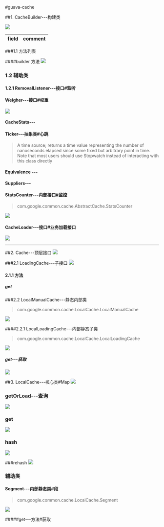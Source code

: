 #guava-cache

##1. CacheBuilder---构建类

![](../img/cache/img_3.png)

| field | comment |
| ----- |   --    |

###1.1 方法列表

####builder 方法
![](../img/cache/img.png)

### 1.2 辅助类

#### 1.2.1 RemovalListener---接口#监听

#### Weigher---接口#权重
![](../img/cache/Weigher.png)


#### CacheStats---

#### Ticker---抽象类#心跳

>A time source; returns a time value representing the number of nanoseconds elapsed since some fixed but arbitrary point in time. Note that most users should use Stopwatch instead of interacting with this class directly


#### Equivalence ---
#### Suppliers---

#### StatsCounter---内部接口#监控
>com.google.common.cache.AbstractCache.StatsCounter

![](../img/cache/StatsCounter.png)

#### CacheLoader---接口#业务加载接口
![](../img/cache/CacheLoader.png)
***


##2. Cache---顶层接口 
![](../img/cache/Cache.png)

###2.1 LoadingCache---子接口
![](../img/cache/LoadingCache.png)

#### 2.1.1 方法
##### get

###2.2 LocalManualCache---静态内部类
>com.google.common.cache.LocalCache.LocalManualCache

![](../img/cache/img_1.png)

####2.2.1 LocalLoadingCache---内部静态子类

>com.google.common.cache.LocalCache.LocalLoadingCache

![](../img/cache/img_2.png)

##### get---获取
![](../img/cache/Snipaste_2022-11-28_15-30-12.png)


##3. LocalCache---核心类#Map
![](../img/cache/LocalCache.png)

### getOrLoad---查询
![](../img/cache/Snipaste_2022-11-29_17-16-12.png)

### get
![](../img/cache/Snipaste_2022-11-29_17-18-16.png)

### hash
![](../img/cache/Snipaste_2022-11-29_17-25-36.png)

###rehash
![](../img/cache/Snipaste_2022-11-29_17-29-46.png)

### 辅助类
#### Segment---内部静态类#段

>com.google.common.cache.LocalCache.Segment

![](../img/cache/Segment.png)

#####get---方法#获取








